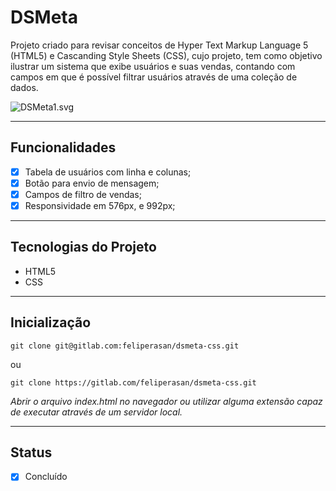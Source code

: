 # DSMeta
Projeto criado para revisar conceitos de Hyper Text Markup Language 5 (HTML5) e Cascanding Style Sheets (CSS), cujo projeto, tem como objetivo ilustrar um sistema que exibe usuários e suas vendas, contando com campos em que é possível filtrar usuários através de uma coleção de dados.

![DSMeta1.svg](https://gitlab.com/feliperasan/dsmeta-css/uploads/7064821f5769b4b75b2b47d3c4b8cd2b/DSMeta1.svg)

---
## Funcionalidades
- [x] Tabela de usuários com linha e colunas;
- [x] Botão para envio de mensagem;
- [x] Campos de filtro de vendas;
- [x] Responsividade em 576px, e 992px;

---
## Tecnologias do Projeto
* HTML5
* CSS

---
## Inicialização
```
git clone git@gitlab.com:feliperasan/dsmeta-css.git
```
ou
```
git clone https://gitlab.com/feliperasan/dsmeta-css.git
```
*Abrir o arquivo index.html no navegador ou utilizar alguma extensão capaz de executar através de um servidor local.*

---
## Status
- [x] Concluído